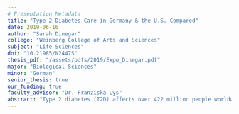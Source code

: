 ```yaml
---
# Presentation Metadata
title: "Type 2 Diabetes Care in Germany & the U.S. Compared"
date: 2019-06-16
author: "Sarah Dinegar"
college: "Weinberg College of Arts and Sciences"
subject: "Life Sciences"
doi: "10.21985/N2447S"
thesis_pdf: "/assets/pdfs/2019/Expo_Dinegar.pdf"
major: "Biological Sciences"
minor: "German"
senior_thesis: true
our_funding: true
faculty_advisor: "Dr. Franziska Lys"
abstract: "Type 2 diabetes (T2D) affects over 422 million people worldwide. Within their multi-payer healthcare system, Germany has used standardized, evidence-based interventions called Disease Management Programs (“DMP”s)  to manage T2D since 2002. Studies have shown markedly improved health care delivery and health outcomes, including reduced incidence of diabetic secondary complications, decreasing financial burdens of T2D in Germany. No such programs exist in U.S. healthcare. In 2017, diabetes care for 29 million T2D Americans cost $327 billion. Clearly needed reform warrants examination of and comparison with German T2D DMPs’ successful methods. This study employed interviews and surveys to investigate German and American primary care physicians’ opinions of their nation’s T2D management methods’ efficacy in improving health outcomes, healthcare costs, and quality of care. While German physicians reported similar protocol and resource availability for T2D management, American physicians’ responses varied widely by clinical network and individual insurance plans. Strengths of Germany’s T2D DMPs included regularity of visits and the accountability inherent to this structure, while weaknesses included lack of customization and excessive bureaucratic documentation for minimal added value. Strengths of American methods included increasing utilization of technological tools and motivational interviewing techniques, while weaknesses included systematic inequality, lack of insurance-covered diabetes education, and prohibitively high costs of medication. This study provides new insight into primary care physicians’ opinions on best directions forward for chronic care management, which include subsidized diabetes education courses, coverage of dieticians and counselors, and increased implementation of team-based care, telemedicine & apps to improve patient accountability, and value-based care."
---
```

